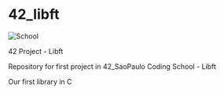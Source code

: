 # 42_libft
![School](https://img.shields.io/badge/42-Born2Code-lightgrey)

42 Project - Libft

Repository for first project in 42_SaoPaulo Coding School - Libft 

Our first library in C
